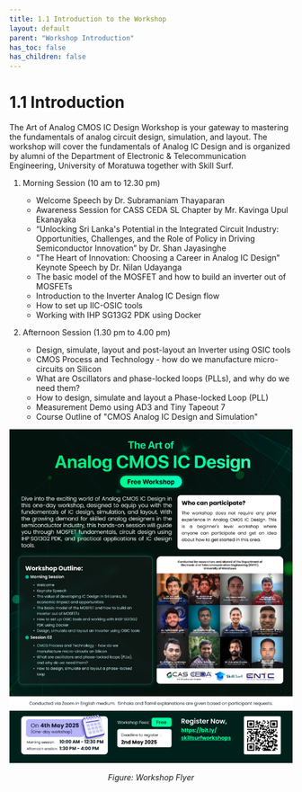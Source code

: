 ```yaml
---
title: 1.1 Introduction to the Workshop
layout: default
parent: "Workshop Introduction"
has_toc: false
has_children: false
---
```


# 1.1 Introduction

The Art of Analog CMOS IC Design Workshop is your gateway to mastering the fundamentals of analog circuit design, simulation, and layout. The workshop will cover the fundamentals of Analog IC Design and is organized by alumni of the Department of Electronic & Telecommunication Engineering, University of Moratuwa together with Skill Surf.

1. Morning Session (10 am to 12.30 pm)
    - Welcome Speech by Dr. Subramaniam Thayaparan
    - Awareness Session for CASS CEDA SL Chapter by Mr. Kavinga Upul Ekanayaka
    - “Unlocking Sri Lanka's Potential in the Integrated Circuit Industry: Opportunities, Challenges, and the Role of Policy in Driving Semiconductor Innovation” by Dr. Shan Jayasinghe
    - "The Heart of Innovation: Choosing a Career in Analog IC Design" Keynote Speech by Dr. Nilan Udayanga
    - The basic model of the MOSFET and how to build an inverter out of MOSFETs
    - Introduction to the Inverter Analog IC Design flow
    - How to set up IIC-OSIC tools
    - Working with IHP SG13G2 PDK using Docker

2. Afternoon Session (1.30 pm to 4.00 pm)
    - Design, simulate, layout and post-layout an Inverter using OSIC tools
    - CMOS Process and Technology - how do we manufacture micro-circuits on Silicon
    - What are Oscillators and phase-locked loops (PLLs), and why do we need them?
    - How to design, simulate and layout a Phase-locked Loop (PLL)
    - Measurement Demo using AD3 and Tiny Tapeout 7
    - Course Outline of "CMOS Analog IC Design and Simulation"

<div align="center">
  <img src="./images/Workshop_Flyer.png" alt="Flyer" width="620">
  <p><em>Figure: Workshop Flyer</em></p>
</div>